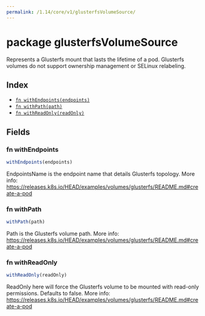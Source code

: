 ```yaml
---
permalink: /1.14/core/v1/glusterfsVolumeSource/
---
```


# package glusterfsVolumeSource

Represents a Glusterfs mount that lasts the lifetime of a pod. Glusterfs volumes do not support ownership management or SELinux relabeling.

## Index

* [`fn withEndpoints(endpoints)`](#fn-withendpoints)
* [`fn withPath(path)`](#fn-withpath)
* [`fn withReadOnly(readOnly)`](#fn-withreadonly)

## Fields

### fn withEndpoints

```ts
withEndpoints(endpoints)
```

EndpointsName is the endpoint name that details Glusterfs topology. More info: https://releases.k8s.io/HEAD/examples/volumes/glusterfs/README.md#create-a-pod

### fn withPath

```ts
withPath(path)
```

Path is the Glusterfs volume path. More info: https://releases.k8s.io/HEAD/examples/volumes/glusterfs/README.md#create-a-pod

### fn withReadOnly

```ts
withReadOnly(readOnly)
```

ReadOnly here will force the Glusterfs volume to be mounted with read-only permissions. Defaults to false. More info: https://releases.k8s.io/HEAD/examples/volumes/glusterfs/README.md#create-a-pod